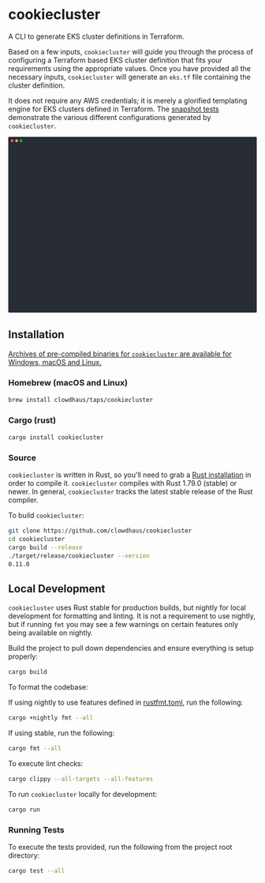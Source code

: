 # cookiecluster

A CLI to generate EKS cluster definitions in Terraform.

Based on a few inputs, `cookiecluster` will guide you through the process of configuring a Terraform based EKS cluster definition that fits your requirements using the appropriate values. Once you have provided all the necessary inputs, `cookiecluster` will generate an `eks.tf` file containing the cluster definition.

It does not require any AWS credentials; it is merely a glorified templating engine for EKS clusters defined in Terraform. The [snapshot tests](https://github.com/clowdhaus/cookiecluster/tree/main/cookiecluster/src/snapshots) demonstrate the various different configurations generated by `cookiecluster`.

<p align="center">
  <img src=".github/demo.svg" alt="cookiecluster demo">
</p>

## Installation

[Archives of pre-compiled binaries for `cookiecluster` are available for Windows, macOS and Linux.](https://github.com/clowdhaus/cookiecluster/releases)

### Homebrew (macOS and Linux)

```sh
brew install clowdhaus/taps/cookiecluster
```

### Cargo (rust)

```sh
cargo install cookiecluster
```

### Source

`cookiecluster` is written in Rust, so you'll need to grab a [Rust installation](https://www.rust-lang.org/) in order to compile it.
`cookiecluster` compiles with Rust 1.79.0 (stable) or newer. In general, `cookiecluster` tracks the latest stable release of the Rust compiler.

To build `cookiecluster`:

```sh
git clone https://github.com/clowdhaus/cookiecluster
cd cookiecluster
cargo build --release
./target/release/cookiecluster --version
0.11.0
```

## Local Development

`cookiecluster` uses Rust stable for production builds, but nightly for local development for formatting and linting. It is not a requirement to use nightly, but if running `fmt` you may see a few warnings on certain features only being available on nightly.

Build the project to pull down dependencies and ensure everything is setup properly:

```sh
cargo build
```

To format the codebase:

If using nightly to use features defined in [rustfmt.toml](rustfmt.toml), run the following:

```sh
cargo +nightly fmt --all
```

If using stable, run the following:

```sh
cargo fmt --all
```

To execute lint checks:

```sh
cargo clippy --all-targets --all-features
```

To run `cookiecluster` locally for development:

```sh
cargo run
```

### Running Tests

To execute the tests provided, run the following from the project root directory:

```sh
cargo test --all
```
